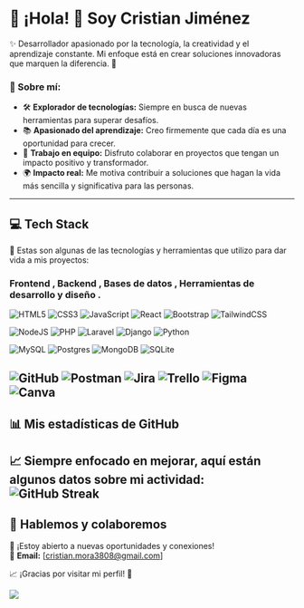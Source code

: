 # 🌟 ¡Hola! 👋 Soy **Cristian Jiménez**  
✨ Desarrollador apasionado por la tecnología, la creatividad y el aprendizaje constante. Mi enfoque está en crear soluciones innovadoras que marquen la diferencia. 🚀  

### 🙌 Sobre mí:
- 🛠️ **Explorador de tecnologías:** Siempre en busca de nuevas herramientas para superar desafíos.  
- 📚 **Apasionado del aprendizaje:** Creo firmemente que cada día es una oportunidad para crecer.  
- 🤝 **Trabajo en equipo:** Disfruto colaborar en proyectos que tengan un impacto positivo y transformador.  
- 🌍 **Impacto real:** Me motiva contribuir a soluciones que hagan la vida más sencilla y significativa para las personas.

---
## 💻 **Tech Stack**  
🚀 Estas son algunas de las tecnologías y herramientas que utilizo para dar vida a mis proyectos:  


### **Frontend**  ,   **Backend**   ,   **Bases de datos**   ,    **Herramientas de desarrollo y diseño**  .
![HTML5](https://img.shields.io/badge/html5-%23E34F26.svg?style=for-the-badge&logo=html5&logoColor=white) ![CSS3](https://img.shields.io/badge/css3-%231572B6.svg?style=for-the-badge&logo=css3&logoColor=white) ![JavaScript](https://img.shields.io/badge/javascript-%23323330.svg?style=for-the-badge&logo=javascript&logoColor=%23F7DF1E) ![React](https://img.shields.io/badge/react-%2320232a.svg?style=for-the-badge&logo=react&logoColor=%2361DAFB) ![Bootstrap](https://img.shields.io/badge/bootstrap-%238511FA.svg?style=for-the-badge&logo=bootstrap&logoColor=white) ![TailwindCSS](https://img.shields.io/badge/tailwindcss-%2338B2AC.svg?style=for-the-badge&logo=tailwind-css&logoColor=white)

![NodeJS](https://img.shields.io/badge/node.js-6DA55F?style=for-the-badge&logo=node.js&logoColor=white) ![PHP](https://img.shields.io/badge/php-%23777BB4.svg?style=for-the-badge&logo=php&logoColor=white) ![Laravel](https://img.shields.io/badge/laravel-%23FF2D20.svg?style=for-the-badge&logo=laravel&logoColor=white) ![Django](https://img.shields.io/badge/django-%23092E20.svg?style=for-the-badge&logo=django&logoColor=white) ![Python](https://img.shields.io/badge/python-3670A0?style=for-the-badge&logo=python&logoColor=ffdd54)

![MySQL](https://img.shields.io/badge/mysql-4479A1.svg?style=for-the-badge&logo=mysql&logoColor=white) ![Postgres](https://img.shields.io/badge/postgres-%23316192.svg?style=for-the-badge&logo=postgresql&logoColor=white) ![MongoDB](https://img.shields.io/badge/MongoDB-%234ea94b.svg?style=for-the-badge&logo=mongodb&logoColor=white) ![SQLite](https://img.shields.io/badge/sqlite-%2307405e.svg?style=for-the-badge&logo=sqlite&logoColor=white)

![GitHub](https://img.shields.io/badge/github-%23121011.svg?style=for-the-badge&logo=github&logoColor=white) ![Postman](https://img.shields.io/badge/Postman-FF6C37?style=for-the-badge&logo=postman&logoColor=white) ![Jira](https://img.shields.io/badge/jira-%230A0FFF.svg?style=for-the-badge&logo=jira&logoColor=white) ![Trello](https://img.shields.io/badge/Trello-%23026AA7.svg?style=for-the-badge&logo=Trello&logoColor=white) ![Figma](https://img.shields.io/badge/figma-%23F24E1E.svg?style=for-the-badge&logo=figma&logoColor=white) ![Canva](https://img.shields.io/badge/Canva-%2300C4CC.svg?style=for-the-badge&logo=Canva&logoColor=white)
---
## 📊 **Mis estadísticas de GitHub**  
📈 Siempre enfocado en mejorar, aquí están algunos datos sobre mi actividad:  
![GitHub Streak](https://github-readme-streak-stats.herokuapp.com/?user=cristian3808&theme=dark&hide_border=false)  
---
## 🚀 **Hablemos y colaboremos**  
🔗 ¡Estoy abierto a nuevas oportunidades y conexiones!  
📧 **Email:** [cristian.mora3808@gmail.com] 

📈 ¡Gracias por visitar mi perfil! 🌟  

[![](https://visitcount.itsvg.in/api?id=cristian3808&icon=0&color=6)](https://visitcount.itsvg.in)

<!-- Proudly created with GPRM ( https://gprm.itsvg.in ) -->
